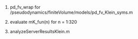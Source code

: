 1. pd_fv_wrap for /pseudodynamics/finiteVolume/models/pd_fv_Klein_syms.m

2. evaluate mK_fun(n) for n = 1:320

3. analyzeServerResultsKlein.m
